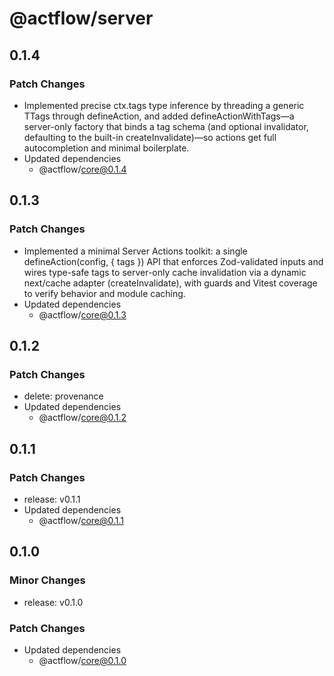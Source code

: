 # @actflow/server

## 0.1.4

### Patch Changes

- Implemented precise ctx.tags type inference by threading a generic TTags through defineAction, and added defineActionWithTags—a server-only factory that binds a tag schema (and optional invalidator, defaulting to the built-in createInvalidate)—so actions get full autocompletion and minimal boilerplate.
- Updated dependencies
  - @actflow/core@0.1.4

## 0.1.3

### Patch Changes

- Implemented a minimal Server Actions toolkit: a single defineAction(config, { tags }) API that enforces Zod-validated inputs and wires type-safe tags to server-only cache invalidation via a dynamic next/cache adapter (createInvalidate), with guards and Vitest coverage to verify behavior and module caching.
- Updated dependencies
  - @actflow/core@0.1.3

## 0.1.2

### Patch Changes

- delete: provenance
- Updated dependencies
  - @actflow/core@0.1.2

## 0.1.1

### Patch Changes

- release: v0.1.1
- Updated dependencies
  - @actflow/core@0.1.1

## 0.1.0

### Minor Changes

- release: v0.1.0

### Patch Changes

- Updated dependencies
  - @actflow/core@0.1.0
